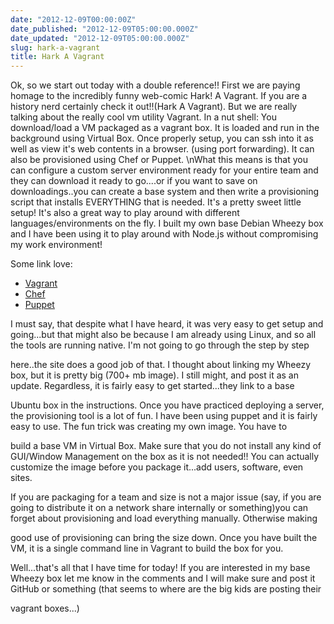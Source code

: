 ```yaml
---
date: "2012-12-09T00:00:00Z"
date_published: "2012-12-09T05:00:00.000Z"
date_updated: "2012-12-09T05:00:00.000Z"
slug: hark-a-vagrant
title: Hark A Vagrant
---
```


Ok, so we start out today with a double reference!!  First we are paying homage to the incredibly funny web-comic Hark! A Vagrant.  If you are a history nerd certainly check it out!!(Hark A Vagrant).  But we are really talking about the really cool vm utility Vagrant.  In a nut shell: You download/load a VM packaged as a vagrant box.  It is loaded and run in the background using Virtual Box.  Once properly setup, you can ssh into it as well as view it's web contents in a browser. (using port forwarding).  It can also be provisioned using Chef or Puppet. \nWhat this means is that you can configure a custom server environment ready for your entire team and they can download it ready to go....or if you want to save on downloadings..you can create a base system and then write a provisioning script that installs EVERYTHING that is needed.  It's a pretty sweet little setup!  It's also a great way to play around with different languages/environments on the fly.  I built my own base Debian Wheezy box and I have been using it to play around with Node.js without compromising my work environment! 

Some link love:

- [Vagrant](http://vagrantup.com/)
- [Chef](http://wiki.opscode.com/display/chef/Home)
- [Puppet](http://docs.puppetlabs.com/pe/2.0/cloudprovisioner_overview.html)

I must say, that despite what I have heard, it was very easy to get setup and going...but that might also be because I am already using Linux, and so all the tools are running native.  I'm not going to go through the step by step 

here..the site does a good job of that.  I thought about linking my Wheezy box, but it is pretty big (700+ mb image).  I still might, and post it as an update.  Regardless, it is fairly easy to get started...they link to a base 

Ubuntu box in the instructions.  Once you have practiced deploying a server, the provisioning tool is a lot of fun.  I have been using puppet and it is fairly easy to use.  The fun trick was creating my own image.  You have to 

build a base VM in Virtual Box.  Make sure that you do not install any kind of GUI/Window Management on the box as it is not needed!!  You can actually customize the image before you package it...add users, software, even sites. 

If you are packaging for a team and size is not a major issue (say, if you are going to distribute it on a network share internally or something)you can forget about provisioning and load everything manually.  Otherwise making 

good use of provisioning can bring the size down.  Once you have built the VM, it is a single command line in Vagrant to build the box for you. 

Well...that's all that I have time for today! If you are interested in my base Wheezy box let me know in the comments and I will make sure and post it GitHub or something (that seems to where are the big kids are posting their 

vagrant boxes...)
